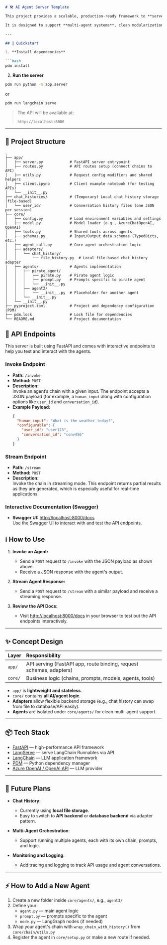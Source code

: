 ```markdown
# 🛠️ AI Agent Server Template

This project provides a scalable, production-ready framework to **serve AI agents via API** using [FastAPI](https://fastapi.tiangolo.com/), [LangServe](https://docs.langchain.dev/langserve/), and [LangChain](https://www.langchain.dev/).

It is designed to support **multi-agent systems**, clean modularization, and future extensibility (e.g., pluggable chat histories, multiple LLM providers).

---

## 🚀 Quickstart

1. **Install dependencies**

```bash
pdm install
```

2. **Run the server**

```bash
pdm run python -m app.server
```
or 
```bash
pdm run langchain serve
```


> The API will be available at:
> ```
> http://localhost:8000
> ```

---

## 🧩 Project Structure

```
.
├── app/
│   ├── server.py            # FastAPI server entrypoint
│   ├── routes.py            # API routes setup (connect chains to API)
│   ├── utils.py             # Request config modifiers and shared helpers
│   ├── client.ipynb         # Client example notebook (for testing APIs)
│   └── __init__.py
├── chat_histories/          # (Temporary) Local chat history storage (file-based)
│   └── user_id/             # Conversation history files (one JSON per session)
├── core/
│   ├── config.py            # Load environment variables and settings
│   ├── model.py             # Model loader (e.g., AzureChatOpenAI, OpenAI)
│   ├── tools.py             # Shared tools across agents
│   ├── schemas.py           # Input/Output data schemas (TypedDicts, etc.)
│   ├── agent_call.py        # Core agent orchestration logic
│   ├── adapters/
│   │   └── chat_history/
│   │       └── file_history.py  # Local file-based chat history adapter
│   ├── agents/              # Agents implementation
│   │   ├── pirate_agent/
│   │   │   ├── pirate.py    # Pirate agent logic
│   │   │   ├── prompt.py    # Prompts specific to pirate agent
│   │   │   └── __init__.py
│   │   ├── agent2/
│   │   │   └── __init__.py  # Placeholder for another agent
│   │   └── __init__.py
│   └── __init__.py
├── pyproject.toml           # Project and dependency configuration (PDM)
├── pdm.lock                 # Lock file for dependencies
└── README.md                # Project documentation

```
## 🔌 API Endpoints

This server is built using FastAPI and comes with interactive endpoints to help you test and interact with the agents.

### Invoke Endpoint
- **Path:** `/invoke`
- **Method:** `POST`
- **Description:**  
  Invoke an agent’s chain with a given input. The endpoint accepts a JSON payload (for example, a `human_input` along with configuration options like `user_id` and `conversation_id`).
- **Example Payload:**
  ```json
  {
    "human_input": "What is the weather today?",
    "configurable": {
      "user_id": "user123",
      "conversation_id": "conv456"
    }
  }
  ```

### Stream Endpoint
- **Path:** `/stream`
- **Method:** `POST`
- **Description:**  
  Invoke the chain in streaming mode. This endpoint returns partial results as they are generated, which is especially useful for real-time applications.

### Interactive Documentation (Swagger)
- **Swagger UI:** [http://localhost:8000/docs](http://localhost:8000/docs)  
  Use the Swagger UI to interact with and test the API endpoints.

## ℹ️ How to Use

1. **Invoke an Agent:**
   - Send a `POST` request to `/invoke` with the JSON payload as shown above.
   - Receive a JSON response with the agent's output.

2. **Stream Agent Response:**
   - Send a `POST` request to `/stream` with a similar payload and receive a streaming response.

3. **Review the API Docs:**
   - Visit [http://localhost:8000/docs](http://localhost:8000/docs) in your browser to test out the API endpoints interactively.

---

## ✨ Concept Design

| Layer | Responsibility |
|:---|:---|
| `app/` | API serving (FastAPI app, route binding, request schemas, adapters) |
| `core/` | Business logic (chains, prompts, models, agents, tools) |

- `app/` is **lightweight and stateless**.
- `core/` contains **all AI/agent logic**.
- **Adapters** allow flexible backend storage (e.g., chat history can swap from file to database/API easily).
- **Agents** are isolated under `core/agents/` for clean multi-agent support.

---

## 📦 Tech Stack

- [FastAPI](https://fastapi.tiangolo.com/) — high-performance API framework
- [LangServe](https://docs.langchain.dev/langserve/) — serve LangChain Runnables via API
- [LangChain](https://www.langchain.dev/) — LLM application framework
- [PDM](https://pdm.fming.dev/latest/) — Python dependency manager
- [Azure OpenAI / OpenAI API](https://learn.microsoft.com/en-us/azure/ai-services/openai/) — LLM provider

---

## 🔮 Future Plans

- **Chat History**:  
  - Currently using **local file storage**.
  - Easy to switch to **API backend** or **database backend** via adapter pattern.
  
- **Multi-Agent Orchestration**:  
  - Support running multiple agents, each with its own chain, prompts, and logic.
  
- **Monitoring and Logging**:  
  - Add tracing and logging to track API usage and agent conversations.

---

## ⚡ How to Add a New Agent

1. Create a new folder inside `core/agents/`, e.g., `agent3/`
2. Define your:
    - `agent.py` — main agent logic
    - `prompt.py` — prompts specific to the agent
    - `node.py` — LangGraph nodes (if needed)
3. Wrap your agent's chain with `wrap_chain_with_history()` from `core/chain/utils.py`
4. Register the agent in `core/setup.py` or make a new route if needed.
